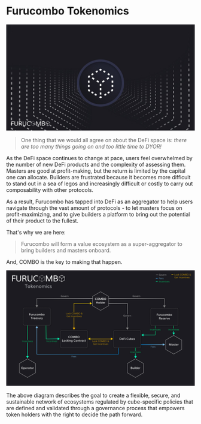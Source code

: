 # Furucombo Tokenomics

![](../.gitbook/assets/image%20%2834%29.png)

> One thing that we would all agree on about the DeFi space is: _there are too many things going on and too little time to DYOR!_

As the DeFi space continues to change at pace, users feel overwhelmed by the number of new DeFi products and the complexity of assessing them. Masters are good at profit-making, but the return is limited by the capital one can allocate. Builders are frustrated because it becomes more difficult to stand out in a sea of legos and increasingly difficult or costly to carry out composability with other protocols.

As a result, Furucombo has tapped into DeFi as an aggregator to help users navigate through the vast amount of protocols - to let masters focus on profit-maximizing, and to give builders a platform to bring out the potential of their product to the fullest. 

That's why we are here:

> Furucombo will form a value ecosystem as a super-aggregator to bring builders and masters onboard.

And, COMBO is the key to making that happen. 

![](../.gitbook/assets/furucombo-tokenomics.jpg)

The above diagram describes the goal to create a flexible, secure, and sustainable network of ecosystems regulated by cube-specific policies that are defined and validated through a governance process that empowers token holders with the right to decide the path forward.

